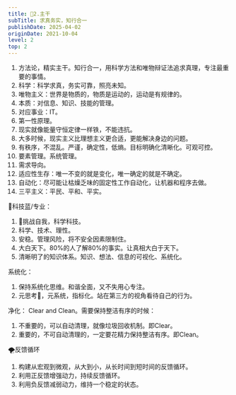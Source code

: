 ```yaml
---
title: 🚆2.主干
subTitle: 求真务实，知行合一
publishDate: 2025-04-02
originDate: 2021-10-04
level: 2
top: 2
---
```


1. 方法论，精实主干。知行合一，用科学方法和唯物辩证法追求真理，专注最重要的事情。
2. 科学：科学求真，务实可靠，照亮未知。
3. 唯物主义：世界是物质的，物质是运动的，运动是有规律的。
4. 本质：对信息、知识、技能的管理。
5. 对应事业：IT。
6. 第一性原理。
7. 现实就像能量守恒定律一样铁，不能违抗。
8. 大多时候，现实主义比理想主义更合适，更能解决身边的问题。
9. 有秩序，不混乱。严谨，确定性，低熵。目标明确化清晰化。可观可控。
10. 要素管理。系统管理。
11. 需求导向。
12. 适应性生存：唯一不变的就是变化，唯一确定的就是不确定。
13. 自动化：尽可能让枯燥乏味的固定性工作自动化，让机器和程序去做。
14. 三平主义：平民、平和、平实。

💎科技蓝/专业：
1. 🐬挑战自我，科学科技。
2. 科学、技术、理性。
3. 安稳。管理风险，将不安全因素限制住。
4. 大白天下。80%的人了解80%的事实。让真相大白于天下。
5. 清晰明了的知识体系。知识、想法、信息的可视化、系统化。

系统化：
1. 保持系统化思维。和谐全面，又不失用心专注。
2. 元思考🧐，元系统，指标化。站在第三方的视角看待自己的行为。

净化：
Clear and Clean。需要保持整洁有序的时候：
1. 不重要的，可以自动清理，就像垃圾回收机制。即Clear。
2. 重要的，不可自动清理的，一定要花精力保持整洁有序。即Clean。

🌪反馈循环
1. 构建从宏观到微观，从大到小，从长时间到短时间的反馈循环。
2. 利用正反馈增强动力，持续反馈循环。
3. 利用负反馈减弱动力，维持一个稳定的状态。
